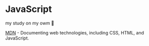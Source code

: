 # JavaScript

my study on my owm :milky_way:	

[MDN](https://developer.mozilla.org/en-US/) - Documenting web technologies, including CSS, HTML, and JavaScript.
